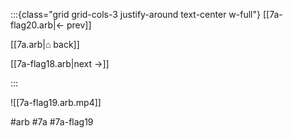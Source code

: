 :::{class="grid grid-cols-3 justify-around text-center w-full"}
[[7a-flag20.arb|← prev]]

[[7a.arb|⌂ back]]

[[7a-flag18.arb|next →]]

:::

![[7a-flag19.arb.mp4]]

#arb #7a #7a-flag19


